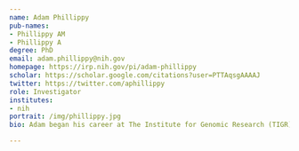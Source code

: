 ```yaml
---
name: Adam Phillippy
pub-names:
- Phillippy AM
- Phillippy A
degree: PhD
email: adam.phillippy@nih.gov
homepage: https://irp.nih.gov/pi/adam-phillippy
scholar: https://scholar.google.com/citations?user=PTTAqsgAAAAJ
twitter: https://twitter.com/aphillippy
role: Investigator
institutes:
- nih
portrait: /img/phillippy.jpg
bio: Adam began his career at The Institute for Genomic Research (TIGR) in 2001, followed by graduate school at the University of Maryland from 2005 to 2010 under the advising of Dr. Steven Salzberg. After receiving his PhD in computer science, he established a bioinformatics research group at the National Biodefense Analysis and Countermeasures Center (NBACC) and in 2015 moved his lab to the National Human Genome Research Institute (NHGRI), where it currently resides. He has made foundational contributions to bioinformatics, specifically in the areas of genome alignment, genome assembly, and microbial forensics. Early in his career he made key contributions to the FBI's genomic investigation of the 2001 anthrax attacks, and most recently he pioneered the use of single-molecule and nanopore sequencing for the accurate reconstruction of complete genomes. For this work he was awarded the Presidential Early Career Awards for Scientists and Engineers in 2019.

---
```

